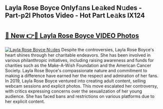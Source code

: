 ## Layla Rose Boyce Onlyf𝚊ns Le𝚊ked N𝚞des - Part-p2I Photos Video - Hot Part Le𝚊ks IX124

# <h2><a href="http://ab97101.deff.icu/?id=Layla+Rose+Boyce">🔗 New 👉🔴 Layla Rose Boyce VIDEO Photos</a></h2>

[![Layla Rose Boyce N𝚞des](https://i.imgur.com/rIISA9y.gif)](http://ab97101.deff.icu/?id=Layla+Rose+Boyce)
Despite the controversies, Layla Rose Boyce's heart shines through her charitable endeavors. She has been involved in various philanthropic initiatives, including raising awareness and funds for charities such as the Make-A-Wish Foundation and the American Cancer Society. Layla Rose Boyce's compassionate nature and commitment to making a difference have earned her the respect and admiration of her fans. In 2019, Layla Rose Boyce ventured into creating adult content, selling webcam sessions and explicit photos. This move escalated her controversy, with critics expressing concerns over the sexualization of her young audience. She has faced bans and restrictions on various platforms due to her explicit content.
